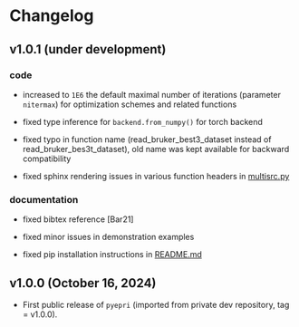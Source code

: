# Changelog

<!--next-version-placeholder-->

## v1.0.1 (under development)

### code

- increased to `1E6` the default maximal number of iterations
  (parameter `nitermax`) for optimization schemes and related functions

- fixed type inference for `backend.from_numpy()` for torch backend

- fixed typo in function name (read_bruker_best3_dataset instead of
  read_bruker_bes3t_dataset), old name was kept available for backward
  compatibility

- fixed sphinx rendering issues in various function headers in
  [multisrc.py](src/pyepri/multisrc.py)

### documentation

- fixed bibtex reference [Bar21]

- fixed minor issues in demonstration examples

- fixed pip installation instructions in [README.md](README.md)

## v1.0.0 (October 16, 2024)

- First public release of `pyepri` (imported from private dev repository, tag = v1.0.0).

